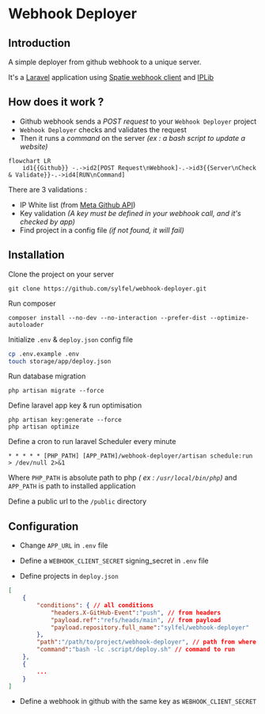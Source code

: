 # Webhook Deployer

## Introduction

A simple deployer from github webhook to a unique server.

It's a [Laravel](https://laravel.com/) application using [Spatie webhook client](https://github.com/spatie/laravel-webhook-client) and [IPLib](https://github.com/mlocati/ip-lib)

## How does it work ?

* Github webhook sends a *POST request* to your `Webhook Deployer` project
* `Webhook Deployer` checks and validates the request
* Then it runs a *command* on the server *(ex : a bash script to update a website)*
```mermaid
flowchart LR
    id1{{Github}} -.->id2[POST Request\nWebhook]-.->id3{{Server\nCheck & Validate}}-.->id4[RUN\nCommand]
```
There are 3 validations :
* IP White list (from [Meta Github API](https://api.github.com/meta))
* Key validation *(A key must be defined in your webhook call, and it's checked by app)*
* Find project in a config file *(if not found, it will fail)*

## Installation

Clone the project on your server
```shell
git clone https://github.com/sylfel/webhook-deployer.git
```
Run composer
```shell
composer install --no-dev --no-interaction --prefer-dist --optimize-autoloader
```
Initialize `.env` & `deploy.json` config file
```bash
cp .env.example .env
touch storage/app/deploy.json
```

Run database migration
```shell
php artisan migrate --force
```

Define laravel app key & run optimisation
```shell
php artisan key:generate --force
php artisan optimize
```

Define a cron to run laravel Scheduler every minute
```
* * * * * [PHP_PATH] [APP_PATH]/webhook-deployer/artisan schedule:run > /dev/null 2>&1
```
Where `PHP_PATH` is absolute path to php *( ex : `/usr/local/bin/php`)*
and `APP_PATH` is path to installed application

Define a public url to the `/public` directory


## Configuration
* Change `APP_URL` in `.env` file
* Define a `WEBHOOK_CLIENT_SECRET` signing_secret in `.env` file

* Define projects in `deploy.json`
```json
[
    {
        "conditions": { // all conditions
            "headers.X-GitHub-Event":"push", // from headers
            "payload.ref":"refs/heads/main", // from payload 
            "payload.repository.full_name":"sylfel/webhook-deployer"
        },
        "path":"/path/to/project/webhook-deployer", // path from where to run command
        "command":"bash -lc .script/deploy.sh" // command to run
    },
    {
        ...
    }
]
```
* Define a webhook in github with the same key as `WEBHOOK_CLIENT_SECRET`